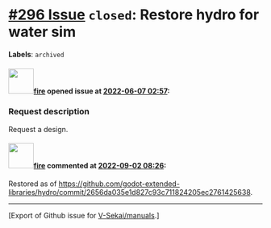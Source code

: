 # [\#296 Issue](https://github.com/V-Sekai/manuals/issues/296) `closed`: Restore hydro for water sim
**Labels**: `archived`


#### <img src="https://avatars.githubusercontent.com/u/32321?u=c2e06a3d2b49a467aa907e54aa259516440267cc&v=4" width="50">[fire](https://github.com/fire) opened issue at [2022-06-07 02:57](https://github.com/V-Sekai/manuals/issues/296):

### Request description

Request a design.

#### <img src="https://avatars.githubusercontent.com/u/32321?u=c2e06a3d2b49a467aa907e54aa259516440267cc&v=4" width="50">[fire](https://github.com/fire) commented at [2022-09-02 08:26](https://github.com/V-Sekai/manuals/issues/296#issuecomment-1235219935):

Restored as of https://github.com/godot-extended-libraries/hydro/commit/2656da035e1d827c93c711824205ec2761425638.


-------------------------------------------------------------------------------



[Export of Github issue for [V-Sekai/manuals](https://github.com/V-Sekai/manuals).]
